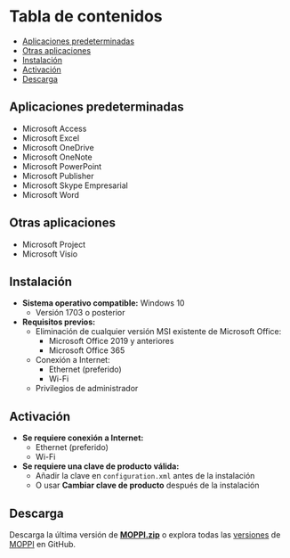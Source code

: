 # Tabla de contenidos
* [Aplicaciones predeterminadas](#aplicaciones-predeterminadas)  
* [Otras aplicaciones](#otras-aplicaciones)  
* [Instalación](#instalación)  
* [Activación](#activación)  
* [Descarga](#descarga)  

## Aplicaciones predeterminadas  
* Microsoft Access  
* Microsoft Excel  
* Microsoft OneDrive  
* Microsoft OneNote  
* Microsoft PowerPoint  
* Microsoft Publisher  
* Microsoft Skype Empresarial  
* Microsoft Word  

## Otras aplicaciones  
* Microsoft Project  
* Microsoft Visio  

## Instalación  
* **Sistema operativo compatible:** Windows 10  
  * Versión 1703 o posterior  
* **Requisitos previos:**  
  * Eliminación de cualquier versión MSI existente de Microsoft Office:  
    * Microsoft Office 2019 y anteriores  
    * Microsoft Office 365  
  * Conexión a Internet:  
    * Ethernet (preferido)  
    * Wi-Fi  
  * Privilegios de administrador  

## Activación  
* **Se requiere conexión a Internet:**  
  * Ethernet (preferido)  
  * Wi-Fi  
* **Se requiere una clave de producto válida:**  
  * Añadir la clave en `configuration.xml` antes de la instalación  
  * O usar **Cambiar clave de producto** después de la instalación  

## Descarga  
Descarga la última versión de **[MOPPI.zip](https://github.com/nyhtml/MOPPI/releases/latest/download/MOPPI.zip)** o explora todas las [versiones](https://github.com/nyhtml/MOPPI/releases/) de [MOPPI](https://github.com/nyhtml/MOPPI) en GitHub.
